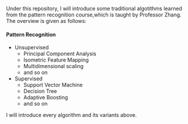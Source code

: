 Under this repository, I will introduce some traditional algotithms learned from the pattern recognition course,which is taught  by Professor Zhang. The overview is given as follows:

#### Pattern Recognition
+ Unsupervised
    + Principal Component Analysis 
    + Isometric Feature Mapping
    + Multidimensional scaling
	+ and so on 
+ Supervised
    + Support Vector Machine
    + Decision Tree
    + Adaptive Boosting
    + and so on 

I will introduce every algorithm and its variants above.

